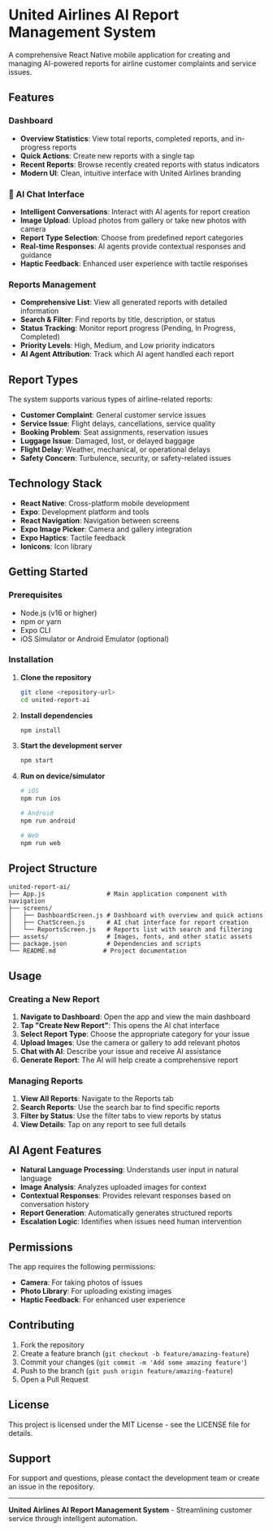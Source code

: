 # United Airlines AI Report Management System

A comprehensive React Native mobile application for creating and managing AI-powered reports for airline customer complaints and service issues.

## Features

### Dashboard
- **Overview Statistics**: View total reports, completed reports, and in-progress reports
- **Quick Actions**: Create new reports with a single tap
- **Recent Reports**: Browse recently created reports with status indicators
- **Modern UI**: Clean, intuitive interface with United Airlines branding

### 💬 AI Chat Interface
- **Intelligent Conversations**: Interact with AI agents for report creation
- **Image Upload**: Upload photos from gallery or take new photos with camera
- **Report Type Selection**: Choose from predefined report categories
- **Real-time Responses**: AI agents provide contextual responses and guidance
- **Haptic Feedback**: Enhanced user experience with tactile responses

### Reports Management
- **Comprehensive List**: View all generated reports with detailed information
- **Search & Filter**: Find reports by title, description, or status
- **Status Tracking**: Monitor report progress (Pending, In Progress, Completed)
- **Priority Levels**: High, Medium, and Low priority indicators
- **AI Agent Attribution**: Track which AI agent handled each report

## Report Types

The system supports various types of airline-related reports:

- **Customer Complaint**: General customer service issues
- **Service Issue**: Flight delays, cancellations, service quality
- **Booking Problem**: Seat assignments, reservation issues
- **Luggage Issue**: Damaged, lost, or delayed baggage
- **Flight Delay**: Weather, mechanical, or operational delays
- **Safety Concern**: Turbulence, security, or safety-related issues

## Technology Stack

- **React Native**: Cross-platform mobile development
- **Expo**: Development platform and tools
- **React Navigation**: Navigation between screens
- **Expo Image Picker**: Camera and gallery integration
- **Expo Haptics**: Tactile feedback
- **Ionicons**: Icon library

## Getting Started

### Prerequisites

- Node.js (v16 or higher)
- npm or yarn
- Expo CLI
- iOS Simulator or Android Emulator (optional)

### Installation

1. **Clone the repository**
   ```bash
   git clone <repository-url>
   cd united-report-ai
   ```

2. **Install dependencies**
   ```bash
   npm install
   ```

3. **Start the development server**
   ```bash
   npm start
   ```

4. **Run on device/simulator**
   ```bash
   # iOS
   npm run ios
   
   # Android
   npm run android
   
   # Web
   npm run web
   ```

## Project Structure

```
united-report-ai/
├── App.js                 # Main application component with navigation
├── screens/
│   ├── DashboardScreen.js # Dashboard with overview and quick actions
│   ├── ChatScreen.js      # AI chat interface for report creation
│   └── ReportsScreen.js   # Reports list with search and filtering
├── assets/                # Images, fonts, and other static assets
├── package.json           # Dependencies and scripts
└── README.md             # Project documentation
```

## Usage

### Creating a New Report

1. **Navigate to Dashboard**: Open the app and view the main dashboard
2. **Tap "Create New Report"**: This opens the AI chat interface
3. **Select Report Type**: Choose the appropriate category for your issue
4. **Upload Images**: Use the camera or gallery to add relevant photos
5. **Chat with AI**: Describe your issue and receive AI assistance
6. **Generate Report**: The AI will help create a comprehensive report

### Managing Reports

1. **View All Reports**: Navigate to the Reports tab
2. **Search Reports**: Use the search bar to find specific reports
3. **Filter by Status**: Use the filter tabs to view reports by status
4. **View Details**: Tap on any report to see full details

## AI Agent Features

- **Natural Language Processing**: Understands user input in natural language
- **Image Analysis**: Analyzes uploaded images for context
- **Contextual Responses**: Provides relevant responses based on conversation history
- **Report Generation**: Automatically generates structured reports
- **Escalation Logic**: Identifies when issues need human intervention

## Permissions

The app requires the following permissions:

- **Camera**: For taking photos of issues
- **Photo Library**: For uploading existing images
- **Haptic Feedback**: For enhanced user experience

## Contributing

1. Fork the repository
2. Create a feature branch (`git checkout -b feature/amazing-feature`)
3. Commit your changes (`git commit -m 'Add some amazing feature'`)
4. Push to the branch (`git push origin feature/amazing-feature`)
5. Open a Pull Request

## License

This project is licensed under the MIT License - see the LICENSE file for details.

## Support

For support and questions, please contact the development team or create an issue in the repository.

---

**United Airlines AI Report Management System** - Streamlining customer service through intelligent automation. 
